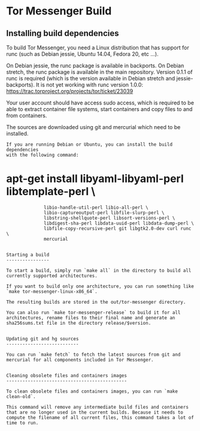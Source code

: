 Tor Messenger Build
===================

Installing build dependencies
-----------------------------

To build Tor Messenger, you need a Linux distribution that has support for
runc (such as Debian jessie, Ubuntu 14.04, Fedora 20, etc ...).

On Debian jessie, the runc package is available in backports. On Debian
stretch, the runc package is available in the main repository.
Version 0.1.1 of runc is required (which is the version available in
Debian stretch and jessie-backports). It is not yet working with runc
version 1.0.0: https://trac.torproject.org/projects/tor/ticket/23039

Your user account should have access sudo access, which is required to
be able to extract container file systems, start containers and copy
files to and from containers.

The sources are downloaded using git and mercurial which need to be
installed.

```
If you are running Debian or Ubuntu, you can install the build dependencies
with the following command:
```
# apt-get install libyaml-libyaml-perl libtemplate-perl \
                  libio-handle-util-perl libio-all-perl \
                  libio-captureoutput-perl libfile-slurp-perl \
                  libstring-shellquote-perl libsort-versions-perl \
                  libdigest-sha-perl libdata-uuid-perl libdata-dump-perl \
                  libfile-copy-recursive-perl git libgtk2.0-dev curl runc \
                  mercurial
```

Starting a build
----------------

To start a build, simply run `make all` in the directory to build all
currently supported architectures.

If you want to build only one architecture, you can run something like
`make tor-messenger-linux-x86_64`.

The resulting builds are stored in the out/tor-messenger directory.

You can also run `make tor-messenger-release` to build it for all
architectures, rename files to their final name and generate an
sha256sums.txt file in the directory release/$version.


Updating git and hg sources
---------------------------

You can run `make fetch` to fetch the latest sources from git and
mercurial for all components included in Tor Messenger.


Cleaning obsolete files and containers images
---------------------------------------------

To clean obsolete files and containers images, you can run `make clean-old`.

This command will remove any intermediate build files and containers
that are no longer used in the current builds. Because it needs to
compute the filename of all current files, this command takes a lot of
time to run.

